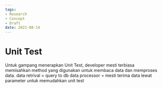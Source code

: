 ```yaml
---
tags:
- Research
- Concept
- Draft
date: 2021-08-14
---
```


# Unit Test

Untuk gampang menerapkan Unit Test, developer mesti terbiasa memisahkan method yang digunakan untuk membaca data dan memproses data.
data retrival = query to db
data processor = mesti terima data lewat parameter untuk memudahkan unit test